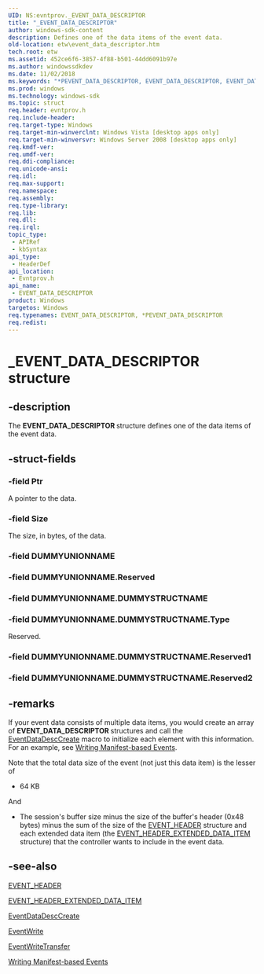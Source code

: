 ```yaml
---
UID: NS:evntprov._EVENT_DATA_DESCRIPTOR
title: "_EVENT_DATA_DESCRIPTOR"
author: windows-sdk-content
description: Defines one of the data items of the event data.
old-location: etw\event_data_descriptor.htm
tech.root: etw
ms.assetid: 452ce6f6-3857-4f88-b501-44dd6091b97e
ms.author: windowssdkdev
ms.date: 11/02/2018
ms.keywords: "*PEVENT_DATA_DESCRIPTOR, EVENT_DATA_DESCRIPTOR, EVENT_DATA_DESCRIPTOR structure [ETW], PEVENT_DATA_DESCRIPTOR, PEVENT_DATA_DESCRIPTOR structure pointer [ETW], _EVENT_DATA_DESCRIPTOR, base.event_data_descriptor, etw.event_data_descriptor, evntprov/EVENT_DATA_DESCRIPTOR, evntprov/PEVENT_DATA_DESCRIPTOR"
ms.prod: windows
ms.technology: windows-sdk
ms.topic: struct
req.header: evntprov.h
req.include-header: 
req.target-type: Windows
req.target-min-winverclnt: Windows Vista [desktop apps only]
req.target-min-winversvr: Windows Server 2008 [desktop apps only]
req.kmdf-ver: 
req.umdf-ver: 
req.ddi-compliance: 
req.unicode-ansi: 
req.idl: 
req.max-support: 
req.namespace: 
req.assembly: 
req.type-library: 
req.lib: 
req.dll: 
req.irql: 
topic_type:
 - APIRef
 - kbSyntax
api_type:
 - HeaderDef
api_location:
 - Evntprov.h
api_name:
 - EVENT_DATA_DESCRIPTOR
product: Windows
targetos: Windows
req.typenames: EVENT_DATA_DESCRIPTOR, *PEVENT_DATA_DESCRIPTOR
req.redist: 
---
```


# _EVENT_DATA_DESCRIPTOR structure


## -description


The <b>EVENT_DATA_DESCRIPTOR </b> structure defines one of the data items of the event data.


## -struct-fields




### -field Ptr

A pointer to the data.


### -field Size

The size, in bytes, of the data.


### -field DUMMYUNIONNAME

 


### -field DUMMYUNIONNAME.Reserved

 


### -field DUMMYUNIONNAME.DUMMYSTRUCTNAME

 


### -field DUMMYUNIONNAME.DUMMYSTRUCTNAME.Type

Reserved.


### -field DUMMYUNIONNAME.DUMMYSTRUCTNAME.Reserved1

 


### -field DUMMYUNIONNAME.DUMMYSTRUCTNAME.Reserved2

 




## -remarks



If your event data consists of multiple data items, you would create an array of <b>EVENT_DATA_DESCRIPTOR </b> structures and call the <a href="https://msdn.microsoft.com/a5823ad0-0710-4fd2-9b44-a60a42f138fd">EventDataDescCreate</a> macro to initialize each element with this information. For an example, see <a href="https://msdn.microsoft.com/76e7202e-74ce-40a3-a04b-9af5117fe20e">Writing Manifest-based Events</a>. 

Note that the total data size of the event (not just this data item) is the lesser of 

<ul>
<li>64 KB</li>
</ul>
And

<ul>
<li>The session's buffer size minus the size of the buffer's header (0x48 bytes) minus the sum of the size of the <a href="https://msdn.microsoft.com/479091ae-7229-433b-b93b-8da6cc18df89">EVENT_HEADER</a> structure and each extended data item (the <a href="https://msdn.microsoft.com/130dc14b-7488-48ab-a31d-310c0f4ee13f">EVENT_HEADER_EXTENDED_DATA_ITEM</a> structure) that the controller wants to include in the event data.</li>
</ul>



## -see-also




<a href="https://msdn.microsoft.com/479091ae-7229-433b-b93b-8da6cc18df89">EVENT_HEADER</a>



<a href="https://msdn.microsoft.com/130dc14b-7488-48ab-a31d-310c0f4ee13f">EVENT_HEADER_EXTENDED_DATA_ITEM</a>



<a href="https://msdn.microsoft.com/a5823ad0-0710-4fd2-9b44-a60a42f138fd">EventDataDescCreate</a>



<a href="https://msdn.microsoft.com/93070eb7-c167-4419-abff-e861877dad07">EventWrite</a>



<a href="https://msdn.microsoft.com/798cf3ba-e1cc-4eaf-a1d2-2313a64aab1a">EventWriteTransfer</a>



<a href="https://msdn.microsoft.com/76e7202e-74ce-40a3-a04b-9af5117fe20e">Writing Manifest-based Events</a>
 

 

